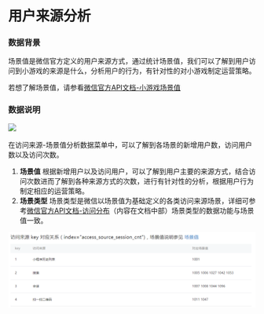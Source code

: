 # 用户来源分析

### **数据背景**

场景值是微信官方定义的用户来源方式，通过统计场景值，我们可以了解到用户访问到小游戏的来源是什么，分析用户的行为，有针对性的对小游戏制定运营策略。

若想了解场景值，请参看[微信官方API文档-小游戏场景值](https://developers.weixin.qq.com/minigame/dev/reference/scene-list.html)

### **数据说明**

![](https://cdn.nlark.com/yuque/0/2019/png/339596/1557232733725-8f8af22c-cee6-4b68-9ca8-d7891f8d7f90.png)

在访问来源-场景值分析数据菜单中，可以了解到各场景的新增用户数，访问用户数以及访问次数。

1. **场景值** 根据新增用户以及访问用户，可以了解到用户主要的来源方式，结合访问次数进而了解到各种来源方式的次数，进行有针对性的分析，根据用户行为制定相应的运营策略。 
2. **场景类型** 场景类型是微信以场景值为基础定义的各类访问来源场景，详细可参考[微信官方API文档-访问分布](https://developers.weixin.qq.com/miniprogram/dev/api-backend/analysis.getVisitDistribution.html)（内容在文档中部）场景类型的数据功能与场景值一致。

![](../../.gitbook/assets/image%20%2811%29.png)



